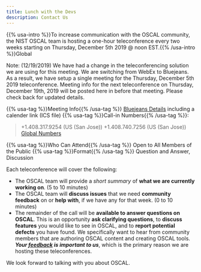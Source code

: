 ```yaml
---
title: Lunch with the Devs
description: Contact Us
---
```


{{% usa-intro %}}To increase communication with the OSCAL community, the NIST OSCAL team is hosting a one-hour teleconference every two weeks starting on Thursday, December 5th 2019 @ noon EST.{{% /usa-intro %}}Global

Note: (12/19/2019) We have had a change in the teleconferencing solution we are using for this meeting. We are switching from WebEx to Bluejeans. As a result, we have setup a single meeting for the Thursday, December 5th 2019 teleconference. Meeting info for the next teleconference on Thursday, December 19th, 2019 will be posted here in before that meeting. Please check back for updated details.

{{% usa-tag %}}Meeting Info{{% /usa-tag %}} [Bluejeans Details](https://bluejeans.com/855987397) including a calender link (ICS file)
{{% usa-tag %}}Call-in Numbers{{% /usa-tag %}}:

> +1.408.317.9254 (US (San Jose))
> +1.408.740.7256 (US (San Jose))
> [Global Numbers](https://www.bluejeans.com/premium-numbers)

{{% usa-tag %}}Who Can Attend{{% /usa-tag %}} Open to All Members of the Public
{{% usa-tag %}}Format{{% /usa-tag %}} Question and Answer, Discussion

Each teleconference will cover the following:

- The OSCAL team will provide a *short summary* of **what we are currently working on**. (5 to 10 minutes)
- The OSCAL team will **discuss issues** that we need **community feedback** on or **help with**, if we have any for that week. (0 to 10 minutes)
- The remainder of the call will be **available to answer questions on OSCAL**. This is an opportunity **ask clarifying questions**, to **discuss features** you would like to see in OSCAL, and to **report potential defects** you have found. We specifically want to hear from community members that are authoring OSCAL content and creating OSCAL tools. ***Your [feedback](/contribute/contact/) is important to us***, which is the primary reason we are hosting these teleconferences.

We look forward to talking with you about OSCAL.
